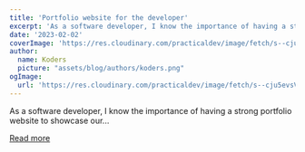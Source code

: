 ```yaml
---
title: 'Portfolio website for the developer'
excerpt: 'As a software developer, I know the importance of having a strong portfolio website to showcase our...'
date: '2023-02-02'
coverImage: 'https://res.cloudinary.com/practicaldev/image/fetch/s--cju5evsV--/c_imagga_scale,f_auto,fl_progressive,h_420,q_66,w_1000/https://dev-to-uploads.s3.amazonaws.com/uploads/articles/otmx8h0hqa7drnhkhkqx.gif'
author:
  name: Koders
  picture: "assets/blog/authors/koders.png"
ogImage:
  url: 'https://res.cloudinary.com/practicaldev/image/fetch/s--cju5evsV--/c_imagga_scale,f_auto,fl_progressive,h_420,q_66,w_1000/https://dev-to-uploads.s3.amazonaws.com/uploads/articles/otmx8h0hqa7drnhkhkqx.gif'
---
```


As a software developer, I know the importance of having a strong portfolio website to showcase our...

[Read more](https://dev.to/said7388/portfolio-website-for-the-developer-3i05)
